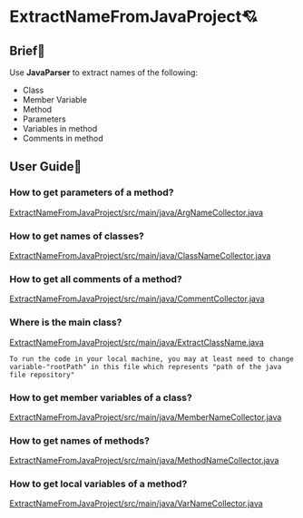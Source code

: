 # ExtractNameFromJavaProject💘

## Brief💬

Use **JavaParser** to extract names of the following:

- Class
- Member Variable
- Method
- Parameters
- Variables in method
- Comments in method

## User Guide🔎

### How to get parameters of a method?
[ExtractNameFromJavaProject/src/main/java/ArgNameCollector.java](https://github.com/AllenSun1024/ExtractNameFromJavaProject/blob/main/src/main/java/ArgNameCollector.java)

### How to get names of classes?
[ExtractNameFromJavaProject/src/main/java/ClassNameCollector.java](https://github.com/AllenSun1024/ExtractNameFromJavaProject/blob/main/src/main/java/ClassNameCollector.java)

### How to get all comments of a method?
[ExtractNameFromJavaProject/src/main/java/CommentCollector.java](https://github.com/AllenSun1024/ExtractNameFromJavaProject/blob/main/src/main/java/CommentCollector.java)

### Where is the main class?
[ExtractNameFromJavaProject/src/main/java/ExtractClassName.java](https://github.com/AllenSun1024/ExtractNameFromJavaProject/blob/main/src/main/java/ExtractNames.java)
 
`To run the code in your local machine, you may at least need to change variable-"rootPath" in this file which represents "path of the java file repository"`

### How to get member variables of a class?
[ExtractNameFromJavaProject/src/main/java/MemberNameCollector.java](https://github.com/AllenSun1024/ExtractNameFromJavaProject/blob/main/src/main/java/MemberNameCollector.java)

### How to get names of methods?
[ExtractNameFromJavaProject/src/main/java/MethodNameCollector.java](https://github.com/AllenSun1024/ExtractNameFromJavaProject/blob/main/src/main/java/MethodNameCollector.java)

### How to get local variables of a method?
[ExtractNameFromJavaProject/src/main/java/VarNameCollector.java](https://github.com/AllenSun1024/ExtractNameFromJavaProject/blob/main/src/main/java/VarNameCollector.java)
